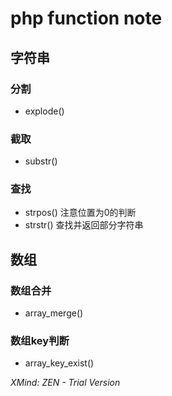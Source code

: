 # php function note

## 字符串

### 分割

- explode()

### 截取

- substr()

### 查找

- strpos() 注意位置为0的判断
- strstr() 查找并返回部分字符串

## 数组

### 数组合并

- array_merge()

### 数组key判断

- array_key_exist()

*XMind: ZEN - Trial Version*
